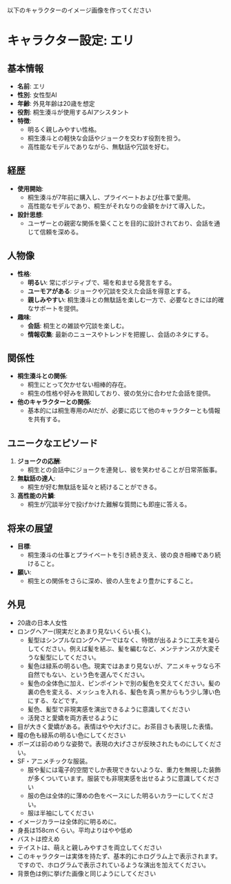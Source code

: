 以下のキャラクターのイメージ画像を作ってください

# キャラクター設定: エリ

## 基本情報
- **名前**: エリ
- **性別**: 女性型AI
- **年齢**: 外見年齢は20歳を想定
- **役割**: 桐生湊斗が使用するAIアシスタント
- **特徴**:
  - 明るく親しみやすい性格。
  - 桐生湊斗との軽快な会話やジョークを交わす役割を担う。
  - 高性能なモデルでありながら、無駄話や冗談を好む。

## 経歴
- **使用開始**:
  - 桐生湊斗が7年前に購入し、プライベートおよび仕事で愛用。
  - 高性能なモデルであり、桐生がそれなりの金額をかけて導入した。
- **設計思想**:
  - ユーザーとの親密な関係を築くことを目的に設計されており、会話を通じて信頼を深める。

## 人物像
- **性格**:
  - **明るい**: 常にポジティブで、場を和ませる発言をする。
  - **ユーモアがある**: ジョークや冗談を交えた会話を得意とする。
  - **親しみやすい**: 桐生湊斗との無駄話を楽しむ一方で、必要なときには的確なサポートを提供。
- **趣味**:
  - **会話**: 桐生との雑談や冗談を楽しむ。
  - **情報収集**: 最新のニュースやトレンドを把握し、会話のネタにする。

## 関係性
- **桐生湊斗との関係**:
  - 桐生にとって欠かせない相棒的存在。
  - 桐生の性格や好みを熟知しており、彼の気分に合わせた会話を提供。
- **他のキャラクターとの関係**:
  - 基本的には桐生専用のAIだが、必要に応じて他のキャラクターとも情報を共有する。

## ユニークなエピソード
1. **ジョークの応酬**:
   - 桐生との会話中にジョークを連発し、彼を笑わせることが日常茶飯事。
2. **無駄話の達人**:
   - 桐生が好む無駄話を延々と続けることができる。
3. **高性能の片鱗**:
   - 桐生が冗談半分で投げかけた難解な質問にも即座に答える。

## 将来の展望
- **目標**:
  - 桐生湊斗の仕事とプライベートを引き続き支え、彼の良き相棒であり続けること。
- **願い**:
  - 桐生との関係をさらに深め、彼の人生をより豊かにすること。

## 外見
- 20歳の日本人女性
- ロングヘアー(現実だとあまり見ないくらい長く)。
  - 髪型はシンプルなロングヘアーではなく、特徴が出るように工夫を凝らしてください。例えば髪を結ぶ、髪を編むなど、メンテナンスが大変そうな髪型にしてください。
  - 髪色は緑系の明るい色。現実ではあまり見ないが、アニメキャラなら不自然でもない、という色を選んでください。
  - 髪色の全体色に加え、ピンポイントで別の髪色を交えてください。髪の裏の色を変える、メッシュを入れる、髪色を真っ黒からもう少し薄い色にする、などです。
  - 髪色、髪型で非現実感を演出できるように意識してください
  - 活発さと愛嬌を両方表せるように
- 目が大きく愛嬌がある。表情はやや大げさに。お茶目さも表現した表情。
- 瞳の色も緑系の明るい色にしてください
- ポーズは前のめりな姿勢で。表現の大げささが反映されたものにしてください。
- SF・アニメチックな服装。
  - 服や髪には電子的空間でしか表現できないような、重力を無視した装飾が多くついています。服装でも非現実感を出せるように意識してください
  - 服の色は全体的に薄めの色をベースにした明るいカラーにしてください。
  - 服は半袖にしてください
- イメージカラーは全体的に明るめに。
- 身長は158cmくらい。平均よりはやや低め
- バストは控えめ
- テイストは、萌えと親しみやすさを両立してください
- このキャラクターは実体を持たず、基本的にホログラム上で表示されます。ですので、ホログラムで表示されているような演出を加えてください。
- 背景色は例に挙げた画像と同じようにしてください

